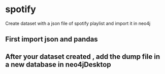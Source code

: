 # spotify
Create dataset with a json file of spotify playlist and import it in neo4j

## First import json and pandas

## After your dataset created , add the dump file in a new database in neo4jDesktop
